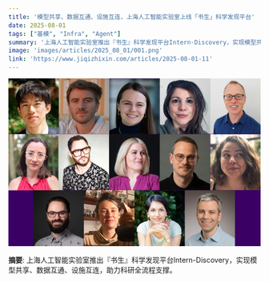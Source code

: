 ```yaml
---
title: '模型共享、数据互通、设施互连，上海人工智能实验室上线「书生」科学发现平台'
date: 2025-08-01
tags: ["基模", "Infra", "Agent"]
summary: '上海人工智能实验室推出『书生』科学发现平台Intern-Discovery，实现模型共享、数据互通、设施互连，助力科研全流程支撑。'
image: 'images/articles/2025_08_01/001.png'
link: 'https://www.jiqizhixin.com/articles/2025-08-01-11'
---
```

![模型共享、数据互通、设施互连，上海人工智能实验室上线「书生」科学发现平台](images/articles/2025_08_01/001.png)

**摘要**: 上海人工智能实验室推出『书生』科学发现平台Intern-Discovery，实现模型共享、数据互通、设施互连，助力科研全流程支撑。
